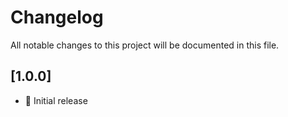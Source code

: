# Changelog

All notable changes to this project will be documented in this file.

## [1.0.0]

- 🎉 Initial release
